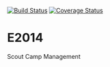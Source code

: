 [![Build Status](https://travis-ci.org/hhgabelgaard/E2014.svg?branch=master)](https://travis-ci.org/hhgabelgaard/E2014)
[![Coverage Status](https://img.shields.io/coveralls/hhgabelgaard/E2014.svg)](https://coveralls.io/r/hhgabelgaard/E2014)

E2014
=====

Scout Camp Management
